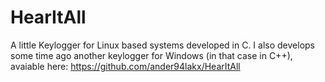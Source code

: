 # HearItAll
A little Keylogger for Linux based systems developed in C.
I also develops some time ago another keylogger for Windows (in that case in C++), avaiable here:
https://github.com/ander94lakx/HearItAll
